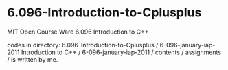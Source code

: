 6.096-Introduction-to-Cplusplus
===============================
MIT Open Course Ware
6.096 Introduction to C++

codes in directory:
6.096-Introduction-to-Cplusplus / 6-096-january-iap-2011 Introduction to C++ / 6-096-january-iap-2011 / contents / assignments / 
is written by me.
